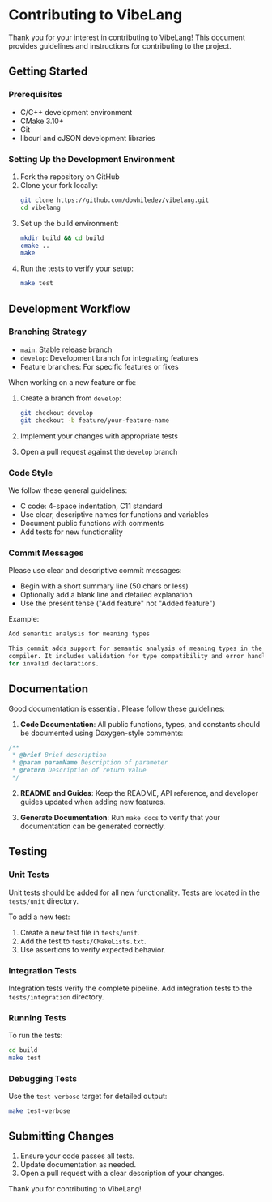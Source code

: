 # Contributing to VibeLang

Thank you for your interest in contributing to VibeLang! This document provides guidelines and instructions for contributing to the project.

## Getting Started

### Prerequisites

- C/C++ development environment
- CMake 3.10+
- Git
- libcurl and cJSON development libraries

### Setting Up the Development Environment

1. Fork the repository on GitHub
2. Clone your fork locally:
   ```bash
   git clone https://github.com/dowhiledev/vibelang.git
   cd vibelang
   ```
3. Set up the build environment:
   ```bash
   mkdir build && cd build
   cmake ..
   make
   ```
4. Run the tests to verify your setup:
   ```bash
   make test
   ```

## Development Workflow

### Branching Strategy

- `main`: Stable release branch
- `develop`: Development branch for integrating features
- Feature branches: For specific features or fixes

When working on a new feature or fix:

1. Create a branch from `develop`:
   ```bash
   git checkout develop
   git checkout -b feature/your-feature-name
   ```

2. Implement your changes with appropriate tests

3. Open a pull request against the `develop` branch

### Code Style

We follow these general guidelines:

- C code: 4-space indentation, C11 standard
- Use clear, descriptive names for functions and variables
- Document public functions with comments
- Add tests for new functionality

### Commit Messages

Please use clear and descriptive commit messages:

- Begin with a short summary line (50 chars or less)
- Optionally add a blank line and detailed explanation
- Use the present tense ("Add feature" not "Added feature")

Example:
```bash
Add semantic analysis for meaning types

This commit adds support for semantic analysis of meaning types in the
compiler. It includes validation for type compatibility and error handling
for invalid declarations.
```

## Documentation

Good documentation is essential. Please follow these guidelines:

1. **Code Documentation**: All public functions, types, and constants should be documented using Doxygen-style comments:

```c
/**
 * @brief Brief description
 * @param paramName Description of parameter
 * @return Description of return value
 */
```

2. **README and Guides**: Keep the README, API reference, and developer guides updated when adding new features.

3. **Generate Documentation**: Run `make docs` to verify that your documentation can be generated correctly.

## Testing

### Unit Tests

Unit tests should be added for all new functionality. Tests are located in the `tests/unit` directory.

To add a new test:

1. Create a new test file in `tests/unit`.
2. Add the test to `tests/CMakeLists.txt`.
3. Use assertions to verify expected behavior.

### Integration Tests

Integration tests verify the complete pipeline. Add integration tests to the `tests/integration` directory.

### Running Tests

To run the tests:

```bash
cd build
make test
```

### Debugging Tests

Use the `test-verbose` target for detailed output:

```bash
make test-verbose
```

## Submitting Changes

1. Ensure your code passes all tests.
2. Update documentation as needed.
3. Open a pull request with a clear description of your changes.

Thank you for contributing to VibeLang!
